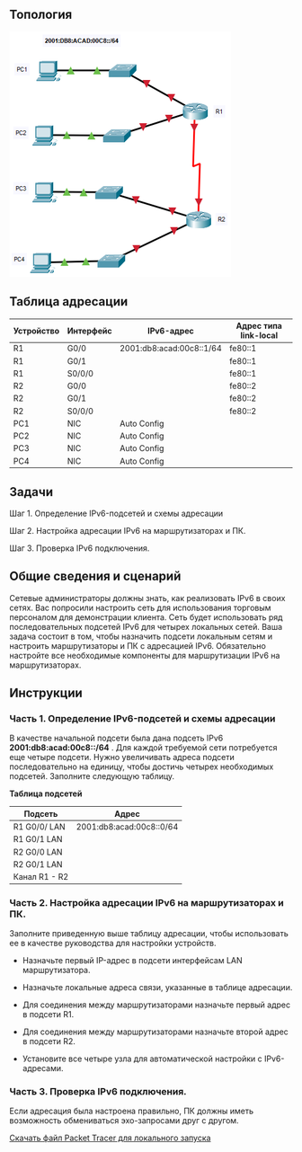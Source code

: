 ## Топология

![](./assets/topology.png)

## Таблица адресации

| Устройство | Интерфейс | IPv6-адрес               | Адрес типа link-local |
|------------|-----------|--------------------------|-----------------------|
| R1         | G0/0      | 2001:db8:acad:00c8::1/64 | fe80::1               |
| R1         | G0/1      |                          | fe80::1               |
| R1         | S0/0/0    |                          | fe80::1               |
| R2         | G0/0      |                          | fe80::2               |
| R2         | G0/1      |                          | fe80::2               |
| R2         | S0/0/0    |                          | fe80::2               |
| PC1        | NIC       | Auto Config              |                       |
| PC2        | NIC       | Auto Config              |                       |
| PC3        | NIC       | Auto Config              |                       |
| PC4        | NIC       | Auto Config              |                       |

## Задачи

Шаг 1. Определение IPv6-подсетей и схемы адресации

Шаг 2. Настройка адресации IPv6 на маршрутизаторах и ПК.

Шаг 3. Проверка IPv6 подключения.

## Общие сведения и сценарий

Сетевые администраторы должны знать, как реализовать IPv6 в своих сетях. Вас попросили настроить сеть для использования торговым персоналом для демонстрации клиента. Сеть будет использовать ряд последовательных подсетей IPv6 для четырех локальных сетей. Ваша задача состоит в том, чтобы назначить подсети локальным сетям и настроить маршрутизаторы и ПК с адресацией IPv6. Обязательно настройте все необходимые компоненты для маршрутизации IPv6 на маршрутизаторах.

## Инструкции

### Часть 1. Определение IPv6-подсетей и схемы адресации

В качестве начальной подсети была дана подсеть IPv6 **2001:db8:acad:00c8::/64** . Для каждой требуемой сети потребуется еще четыре подсети. Нужно увеличивать адреса подсети последовательно на единицу, чтобы достичь четырех необходимых подсетей. Заполните следующую таблицу.

**Таблица подсетей**

| Подсеть       | Адрес                    |
|---------------|--------------------------|
| R1 G0/0/ LAN  | 2001:db8:acad:00c8::0/64 |
| R1 G0/1 LAN   |                          |
| R2 G0/0 LAN   |                          |
| R2 G0/1 LAN   |                          |
| Канал R1 - R2 |                          |

### Часть 2. Настройка адресации IPv6 на маршрутизаторах и ПК.

Заполните приведенную выше таблицу адресации, чтобы использовать ее в качестве руководства для настройки устройств.

-   Назначьте первый IP-адрес в подсети интерфейсам LAN маршрутизатора.

-   Назначьте локальные адреса связи, указанные в таблице адресации.

-   Для соединения между маршрутизаторами назначьте первый адрес в подсети R1.

-   Для соединения между маршрутизаторами назначьте второй адрес в подсети R2.

-   Установите все четыре узла для автоматической настройки с IPv6-адресами.

### Часть 3. Проверка IPv6 подключения.

Если адресация была настроена правильно, ПК должны иметь возможность обмениваться эхо-запросами друг с другом.

[Скачать файл Packet Tracer для локального запуска](./assets/12.9.1-packet-tracer---implement-a-subnetted-ipv6-addressing-scheme_ru-RU.pka)
